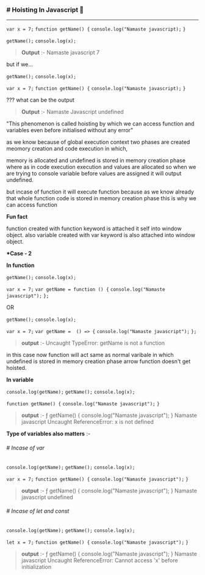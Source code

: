 ### # Hoisting In Javascript 🔧

---

`var x = 7;`
`function getName() {`
`console.log("Namaste javascript);`
`}`

`getName();`
`console.log(x);`

> **Output** :-
> Namaste javascript
> 7

but if we...

`getName();`
`console.log(x);`

`var x = 7;`
`function getName() {`
`console.log("Namaste javascript);`
`}`

??? what can be the output

> **Output** :-
> Namaste Javascript
> undefined

"This phenomenon is called hoisting by which we can access function and variables even before initialised without any error"

as we know because of global execution context two phases are created meomory creation and code execution in which,

memory is allocated and undefined is stored in memory creation phase where as in code execution execution and values are allocated so when we are trying to console variable before values are assigned it will output undefined.

but incase of function it will execute function because as we know already that whole function code is stored in memory creation phase this is why we can access function

**Fun fact**

function created with function keyword is attached it self into window object.
also variable created with var keyword is also attached into window object.

**\*Case - 2**

**In function**

`getName();`
`console.log(x);`

`var x = 7;`
`var getName = function () {`
`console.log("Namaste javascript");`
`};`

OR

`getName();`
`console.log(x);`

`var x = 7;`
`var getName =  () => {`
`console.log("Namaste javascript");`
`};`

> **output** :-
> Uncaught TypeError: getName is not a function

in this case now function will act same as normal varibale in which undefined is stored in memory creation phase arrow function doesn't get hoisted.

**In variable**

`console.log(getName);`
`getName();`
`console.log(x);`

`function getName() {`
`console.log("Namaste javascript");`
`}`

> **output** :-
> ƒ getName() {
> console.log("Namaste javascript");
> }
> Namaste javascript
> Uncaught ReferenceError: x is not defined

**Type of variables also matters** :-

###### # Incase of var

`console.log(getName);`
`getName();`
`console.log(x);`

`var x = 7;`
`function getName() {`
`console.log("Namaste javascript");`
`}`

> **output** :-
> ƒ getName() {
> console.log("Namaste javascript");
> }
> Namaste javascript
> undefined

###### # Incase of let and const

`console.log(getName);`
`getName();`
`console.log(x);`

`let x = 7;`
`function getName() {`
`console.log("Namaste javascript");`
`}`

> **output** :-
> ƒ getName() {
> console.log("Namaste javascript");
> }
> Namaste javascript
> Uncaught ReferenceError: Cannot access 'x' before initialization
